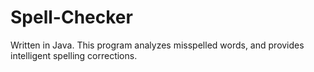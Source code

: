 # Spell-Checker
Written in Java. This program analyzes misspelled words, and provides intelligent spelling corrections. 
